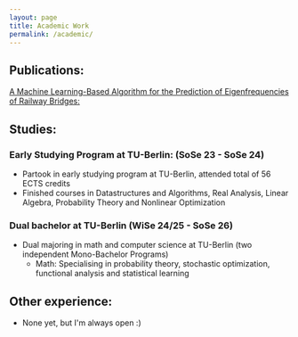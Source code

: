 ```yaml
---
layout: page
title: Academic Work
permalink: /academic/
---
```


## Publications:
[A Machine Learning-Based Algorithm for the Prediction of Eigenfrequencies of Railway Bridges:](https://www.worldscientific.com/doi/abs/10.1142/S0219455425400164) 

## Studies:
### Early Studying Program at TU-Berlin: (SoSe 23 - SoSe 24)
- Partook in early studying program at TU-Berlin, attended total of 56 ECTS credits
- Finished courses in Datastructures and Algorithms, Real Analysis, Linear Algebra, Probability Theory and Nonlinear Optimization 

### Dual bachelor at TU-Berlin (WiSe 24/25 - SoSe 26)
- Dual majoring in math and computer science at TU-Berlin (two independent Mono-Bachelor Programs)
    - Math: Specialising in probability theory, stochastic optimization, functional analysis and statistical learning 

## Other experience:
- None yet, but I'm always open :)